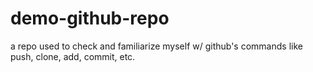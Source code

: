 # demo-github-repo
a repo used to check and familiarize myself w/ github's commands like push, clone, add, commit, etc. 
